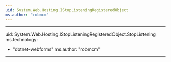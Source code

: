 ```yaml
---
uid: System.Web.Hosting.IStopListeningRegisteredObject
ms.author: "robmcm"
---
```


---
uid: System.Web.Hosting.IStopListeningRegisteredObject.StopListening
ms.technology: 
  - "dotnet-webforms"
ms.author: "robmcm"
---
